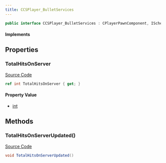 ```yaml
---
title: CCSPlayer_BulletServices
---
```


```csharp
public interface CCSPlayer_BulletServices : CPlayerPawnComponent, ISchemaClass<CPlayerPawnComponent>, ISchemaClass<CCSPlayer_BulletServices>, ISchemaField, ISchemaClass, INativeHandle
```

#### Implements

## Properties

### TotalHitsOnServer

[Source Code](https://github.com/swiftly-solution/swiftlys2/blob/main/managed/src/SwiftlyS2.Generated/Schemas/Interfaces/CCSPlayer_BulletServices.cs#L17)

```csharp
ref int TotalHitsOnServer { get; }
```

#### Property Value

- [int](https://learn.microsoft.com/dotnet/api/system.int32)

## Methods

### TotalHitsOnServerUpdated()

[Source Code](https://github.com/swiftly-solution/swiftlys2/blob/main/managed/src/SwiftlyS2.Generated/Schemas/Interfaces/CCSPlayer_BulletServices.cs#L19)

```csharp
void TotalHitsOnServerUpdated()
```

